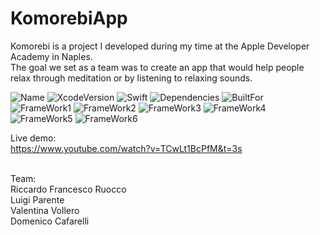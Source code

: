 # KomorebiApp

Komorebi is a project I developed during my time at the Apple Developer Academy in Naples. <br />
The goal we set as a team was to create an app that would help people relax through meditation or by listening to relaxing sounds. <br />



![Name](https://badgen.net/badge/RiccardoFrancescoRuocco/Komorebi/green?icon=github)
![XcodeVersion](https://badgen.net/badge/XcodeVersion/13.0/green/?icon=apple)
![Swift](https://badgen.net/badge/SwiftVersion/5.5/red/?icon=apple)
![Dependencies](https://badgen.net/badge/dependencies/none/green?)
![BuiltFor](https://badgen.net/badge/BuiltFor/iOS15.0/green?) <br />
![FrameWork1](https://badgen.net/badge/FrameworkUsed/SwiftUI/red/?icon=apple)
![FrameWork2](https://badgen.net/badge/FrameworkUsed/CoreData/red/?icon=apple)
![FrameWork3](https://badgen.net/badge/FrameworkUsed/Foundation/red/?icon=apple)
![FrameWork4](https://badgen.net/badge/FrameworkUsed/AVFoundation/red/?icon=apple)
![FrameWork5](https://badgen.net/badge/FrameworkUsed/WebKit/red/?icon=apple)
![FrameWork6](https://badgen.net/badge/FrameworkUsed/MediaPlayer/red/?icon=apple)
<br />



Live demo:<br />
https://www.youtube.com/watch?v=TCwLt1BcPfM&t=3s

<br />
Team: <br />
Riccardo Francesco Ruocco <br />
Luigi Parente <br />
Valentina Vollero <br />
Domenico Cafarelli
